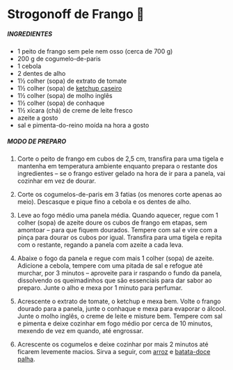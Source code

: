 # Strogonoff de Frango 🐔

##### INGREDIENTES

- 1 peito de frango sem pele nem osso (cerca de 700 g)
- 200 g de cogumelo-de-paris
- 1 cebola
- 2 dentes de alho
- 1½ colher (sopa) de extrato de tomate
- 1½ colher (sopa) de [ketchup caseiro](https://panelinha.com.br/receita/ketchup-caseiro)
- 1½ colher (sopa) de molho inglês
- 1½ colher (sopa) de conhaque
- 1½ xícara (chá) de creme de leite fresco
- azeite a gosto
- sal e pimenta-do-reino moída na hora a gosto

##### MODO DE PREPARO

1. Corte o peito de frango em cubos de 2,5 cm, transfira para uma tigela e mantenha em temperatura ambiente enquanto prepara o restante dos ingredientes – se o frango estiver gelado na hora de ir para a panela, vai cozinhar em vez de dourar.

1. Corte os cogumelos-de-paris em 3 fatias (os menores corte apenas ao meio). Descasque e pique fino a cebola e os dentes de alho.
2. Leve ao fogo médio uma panela média. Quando aquecer, regue com 1 colher (sopa) de azeite doure os cubos de frango em etapas, sem amontoar – para que fiquem dourados. Tempere com sal e vire com a pinça para dourar os cubos por igual. Transfira para uma tigela e repita com o restante, regando a panela com azeite a cada leva.
3. Abaixe o fogo da panela e regue com mais 1 colher (sopa) de azeite. Adicione a cebola, tempere com uma pitada de sal e refogue até murchar, por 3 minutos – aproveite para ir raspando o fundo da panela, dissolvendo os queimadinhos que são essenciais para dar sabor ao preparo. Junte o alho e mexa por 1 minuto para perfumar.
4. Acrescente o extrato de tomate, o ketchup e mexa bem. Volte o frango dourado para a panela, junte o conhaque e mexa para evaporar o álcool. Junte o molho inglês, o creme de leite e misture bem. Tempere com sal e pimenta e deixe cozinhar em fogo médio por cerca de 10 minutos, mexendo de vez em quando, até engrossar.
5. Acrescente os cogumelos e deixe cozinhar por mais 2 minutos até ficarem levemente macios. Sirva a seguir, com [arroz](https://panelinha.com.br/receita/arroz-branco-para-4) e [batata-doce palha](https://panelinha.com.br/receita/batata-doce-palha-assada).

